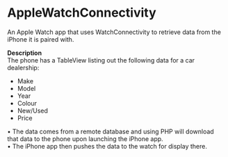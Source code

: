 # AppleWatchConnectivity
<p>An Apple Watch app that uses WatchConnectivity to retrieve data from the iPhone it is paired with.</p>

<b>Description</b><br>
The phone has a TableView listing out the following data for a car dealership:<br>
<ul>
  <li>Make</li>
  <li>Model</li>
  <li>Year</li>
  <li>Colour</li>
  <li>New/Used</li>
  <li>Price</li>
</ul>

• The data comes from a remote database and using PHP will download that data to the phone upon launching the iPhone app.<br>
• The iPhone app then pushes the data to the watch for display there.
